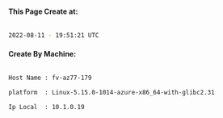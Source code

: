 
   
#### This Page Create at:

```bash

2022-08-11 - 19:51:21 UTC

```

#### Create By Machine:

```bash

Host Name : fv-az77-179

platform  : Linux-5.15.0-1014-azure-x86_64-with-glibc2.31

Ip Local  : 10.1.0.19

```

